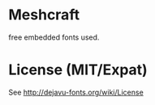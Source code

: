 Meshcraft
=========
free embedded fonts used.

License (MIT/Expat)
===================
See http://dejavu-fonts.org/wiki/License
